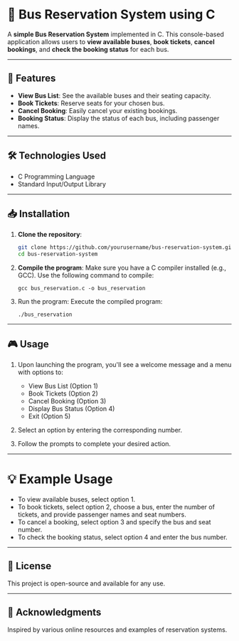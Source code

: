 # 🚌 Bus Reservation System using C

A **simple Bus Reservation System** implemented in C. This console-based application allows users to **view available buses**, **book tickets**, **cancel bookings**, and **check the booking status** for each bus.

---

## 🚀 Features

- **View Bus List**: See the available buses and their seating capacity.
- **Book Tickets**: Reserve seats for your chosen bus.
- **Cancel Booking**: Easily cancel your existing bookings.
- **Booking Status**: Display the status of each bus, including passenger names.

---

## 🛠️ Technologies Used

- C Programming Language
- Standard Input/Output Library

---

## 📥 Installation

1. **Clone the repository**:
   ```bash
   git clone https://github.com/yourusername/bus-reservation-system.git
   cd bus-reservation-system
2. **Compile the program**: Make sure you have a C compiler installed (e.g., GCC). Use the following command to compile:
   ```
   gcc bus_reservation.c -o bus_reservation
3. Run the program: Execute the compiled program:
   ```
   ./bus_reservation

---

## 🎮 Usage

1. Upon launching the program, you'll see a welcome message and a menu with options to:

    - View Bus List (Option 1)
    - Book Tickets (Option 2)
    - Cancel Booking (Option 3)
    - Display Bus Status (Option 4)
    - Exit (Option 5)
      
2. Select an option by entering the corresponding number.

3. Follow the prompts to complete your desired action.

---

# 💡 Example Usage

- To view available buses, select option 1.
- To book tickets, select option 2, choose a bus, enter the number of tickets, and provide passenger names and seat numbers.
- To cancel a booking, select option 3 and specify the bus and seat number.
- To check the booking status, select option 4 and enter the bus number.

---

## 📜 License
This project is open-source and available for any use.

---

## 🙏 Acknowledgments
Inspired by various online resources and examples of reservation systems.
